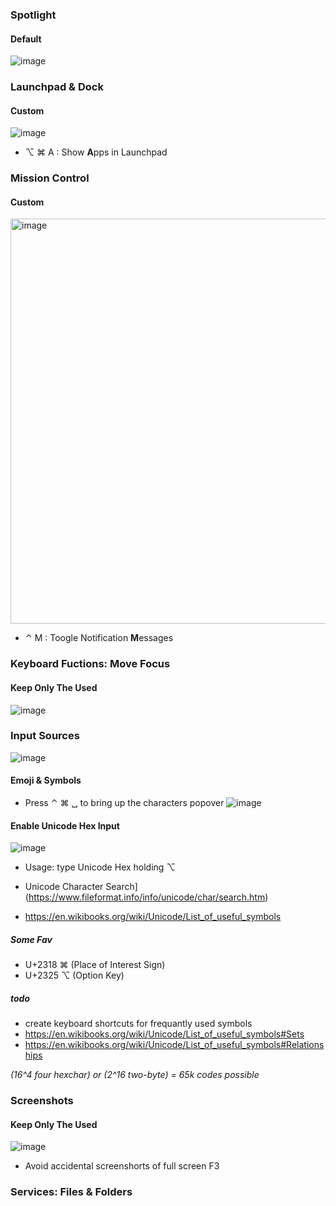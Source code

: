 ### Spotlight

#### Default
![image](https://user-images.githubusercontent.com/82016952/179382247-647daac9-a9ff-4c7f-8aa2-966bf9dff21d.png)

### Launchpad & Dock

#### Custom
![image](https://user-images.githubusercontent.com/82016952/179383826-929f9496-2876-4a5e-8b40-674373d34787.png)

* ⌥ ⌘ A : Show **A**pps in Launchpad

### Mission Control
#### Custom
<img width="648" alt="image" src="https://user-images.githubusercontent.com/82016952/179380890-d26ff0d8-8ab0-40c1-864b-f0a28317bd3f.png">

* ⌃ M : Toogle Notification **M**essages

### Keyboard Fuctions: Move Focus
#### Keep Only The Used
![image](https://user-images.githubusercontent.com/82016952/179381227-27b0600c-950f-40a7-ac21-81a5c223f7ca.png)


### Input Sources

![image](https://user-images.githubusercontent.com/82016952/179381654-2b259a5c-6d59-48b5-8a38-dd63e62d798d.png)

#### Emoji & Symbols 
* Press ⌃ ⌘ ␣ to bring up the characters popover
![image](https://user-images.githubusercontent.com/82016952/179384075-eda0474a-dd31-4cac-892d-9ce349e2e279.png)

#### Enable Unicode Hex Input
![image](https://user-images.githubusercontent.com/82016952/179381675-80bada3c-99b2-40de-bee6-44b1a4cc27e0.png)
* Usage: type Unicode Hex holding ⌥ 

* Unicode Character Search](https://www.fileformat.info/info/unicode/char/search.htm)
* https://en.wikibooks.org/wiki/Unicode/List_of_useful_symbols

##### Some Fav
* U+2318 ⌘ (Place of Interest Sign)
* U+2325 ⌥ (Option Key)

##### todo
* create keyboard shortcuts for frequantly used symbols 
* https://en.wikibooks.org/wiki/Unicode/List_of_useful_symbols#Sets
* https://en.wikibooks.org/wiki/Unicode/List_of_useful_symbols#Relationships


_(16^4 four hexchar) or (2^16 two-byte) = 65k codes possible_


### Screenshots
#### Keep Only The Used
![image](https://user-images.githubusercontent.com/82016952/179381388-48f5d393-3bf2-47f0-9012-30cdbf2fbf42.png)

-  Avoid accidental screenshorts of full screen F3

### Services: Files & Folders

